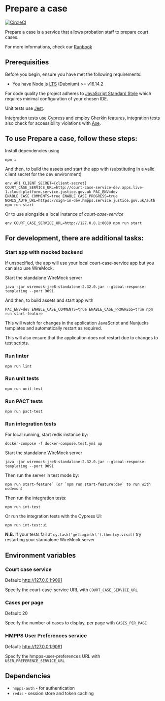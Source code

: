 # Prepare a case
[![CircleCI](https://circleci.com/gh/ministryofjustice/prepare-a-case.svg?style=svg)](https://circleci.com/gh/ministryofjustice/prepare-a-case)

Prepare a case is a service that allows probation staff to prepare court cases. 

For more informations, check our [Runbook](https://dsdmoj.atlassian.net/wiki/spaces/NDSS/pages/2548662614/Prepare+a+Case+for+Sentence+RUNBOOK)

## Prerequisities
Before you begin, ensure you have met the following requirements:
* You have Node.js [LTS](https://nodejs.org/en/about/releases/) (Dubnium) >= v16.14.2

For code quality the project adheres to [JavaScript Standard Style](https://standardjs.com/) which requires minimal configuration of your chosen IDE.

Unit tests use [Jest](https://jestjs.io).

Integration tests use [Cypress](https://www.cypress.io) and employ [Gherkin](https://cucumber.io/docs/gherkin/reference/) features, integration tests also check for accessibility violations with [Axe](https://www.deque.com/axe/axe-for-web/documentation/api-documentation).

## To use Prepare a case, follow these steps:

Install dependencies using 

```
npm i
```

And then, to build the assets and start the app with (substituting in a valid client secret for the dev environment)
```
env API_CLIENT_SECRET={client-secret} COURT_CASE_SERVICE_URL=http://court-case-service-dev.apps.live-1.cloud-platform.service.justice.gov.uk PAC_ENV=dev ENABLE_CASE_COMMENTS=true ENABLE_CASE_PROGRESS=true NOMIS_AUTH_URL=https://sign-in-dev.hmpps.service.justice.gov.uk/auth npm run start
```

Or to use alongside a local instance of *court-case-service* 

```
env COURT_CASE_SERVICE_URL=http://127.0.0.1:8080 npm run start
```

## For development, there are additional tasks:

### Start app with mocked backend

If unspecified, the app will use your local court-case-service app but you can also use WireMock.
 
Start the standalone WireMock server
```
java -jar wiremock-jre8-standalone-2.32.0.jar --global-response-templating --port 9091
```

And then, to build assets and start app with
```
PAC_ENV=dev ENABLE_CASE_COMMENTS=true ENABLE_CASE_PROGRESS=true npm run start-feature

```

This will watch for changes in the application JavaScript and Nunjucks templates and automatically restart as required.

This will also ensure that the application does not restart due to changes to test scripts. 

### Run linter
```
npm run lint
```

### Run unit tests
```
npm run unit-test
```

### Run PACT tests
```
npm run pact-test
```

### Run integration tests
For local running, start redis instance by:

`docker-compose -f docker-compose.test.yml up`

Start the standalone WireMock server
```
java -jar wiremock-jre8-standalone-2.32.0.jar --global-response-templating --port 9091
```

Then run the server in test mode by:

```
npm run start-feature` (or `npm run start-feature:dev` to run with nodemon)
```

Then run the integration tests:

```
npm run int-test
```

Or run the integration tests with the Cypress UI:

```
npm run int-test:ui
```

**N.B.** If your tests fail at `cy.task('getLoginUrl').then(cy.visit)` try restarting your standalone WireMock server

## Environment variables

### Court case service
Default:  http://127.0.0.1:9091

Specify the court-case-service URL with `COURT_CASE_SERVICE_URL`

### Cases per page
Default: 20

Specify the number of cases to display, per page with `CASES_PER_PAGE`

### HMPPS User Preferences service
Default:  http://127.0.0.1:9091

Specify the hmpps-user-preferences URL with `USER_PREFERENCE_SERVICE_URL`

## Dependencies
* `hmpps-auth` - for authentication
* `redis` - session store and token caching

